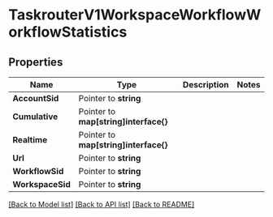 # TaskrouterV1WorkspaceWorkflowWorkflowStatistics

## Properties

Name | Type | Description | Notes
------------ | ------------- | ------------- | -------------
**AccountSid** | Pointer to **string** |  |
**Cumulative** | Pointer to **map[string]interface{}** |  |
**Realtime** | Pointer to **map[string]interface{}** |  |
**Url** | Pointer to **string** |  |
**WorkflowSid** | Pointer to **string** |  |
**WorkspaceSid** | Pointer to **string** |  |

[[Back to Model list]](../README.md#documentation-for-models) [[Back to API list]](../README.md#documentation-for-api-endpoints) [[Back to README]](../README.md)


